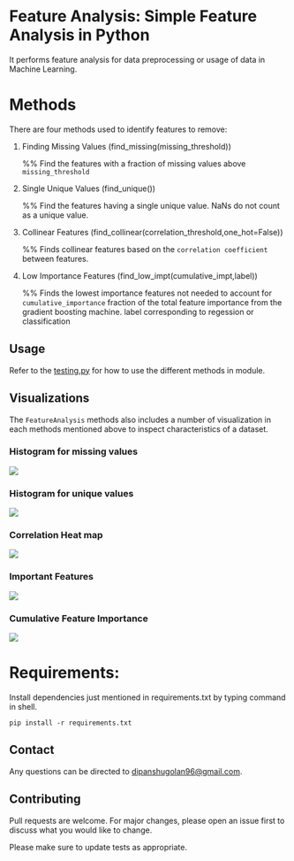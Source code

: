 # Feature Analysis: Simple Feature Analysis in Python

It performs feature analysis for data preprocessing or usage of data in Machine Learning.
# Methods

There are four methods used to identify features to remove:

1. Finding Missing Values (find_missing(missing_threshold)) 

   %% Find the features with a fraction of missing values above `missing_threshold`
2. Single Unique Values (find_unique())

    %% Find the features having a single unique value. NaNs do not count as a unique value.
3. Collinear Features (find_collinear(correlation_threshold,one_hot=False))

   %% Finds collinear features based on the `correlation coefficient` between features.
4. Low Importance Features (find_low_impt(cumulative_impt,label))

   %% Finds the lowest importance features not needed to account for `cumulative_importance` fraction
        of the total feature importance from the gradient boosting machine.
        label corresponding to regession or classification

## Usage

Refer to the [testing.py](https://github.com/coolestbnslz/Feature_Analysis/blob/main/testing.py) for how to use the different methods in module.

## Visualizations

The `FeatureAnalysis` methods also includes a number of visualization in each methods mentioned above to inspect 
characteristics of a dataset. 

### Histogram for missing values
![](images/Figure_1.png)

### Histogram for unique values
![](images/Figure_2.png)

### Correlation Heat map
![](images/Figure_3.png)

### Important Features
![](images/Figure_4.png)

### Cumulative Feature Importance
![](images/Figure_5.png)

# Requirements:
Install dependencies just mentioned in requirements.txt by typing command in shell.

`pip install -r requirements.txt`

## Contact

Any questions can be directed to dipanshugolan96@gmail.com.

## Contributing
Pull requests are welcome. For major changes, please open an issue first to discuss what you would like to change.

Please make sure to update tests as appropriate.
